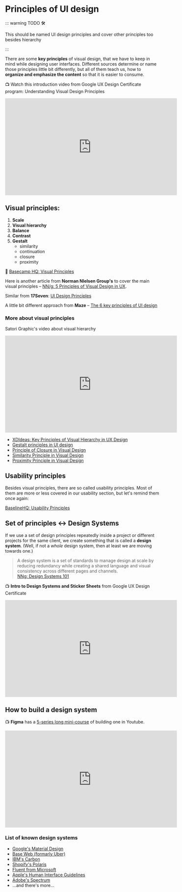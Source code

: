 # Principles of UI design 

::: warning TODO 🛠️

This should be named UI design principles and cover other principles too besides hierarchy

:::

There are some **key principles** of visual design, that we have to keep in mind while designing user interfaces. Different sources determine or name those principles little bit differently, but all of them teach us, how to **organize and emphasize the content** so that it is easier to consume.

📺 Watch this introduction video from Google UX Design Certificate program: Understanding Visual Design Principles 

<div class="video-responsive">
    <iframe width="560" height="315" src="https://www.youtube.com/embed/yNDgFK2Jj1E" title="Understanding Visual Design Principles | Google UX Design Certificate" frameborder="0" allow="accelerometer; autoplay; clipboard-write; encrypted-media; gyroscope; picture-in-picture" allowfullscreen></iframe>
</div>


## Visual principles:

1. **Scale**
2. **Visual hierarchy**
3. **Balance**
4. **Contrast**
5. **Gestalt**
    - similarity
    - continuation
    - closure
    - proximity

📌 [Basecamp HQ: Visual Principles](https://www.baselinehq.com/2-visual-principles.html)

Here is another article from **Norman NIelsen Group's** to cover the main visual principles &ndash; [NN/g: 5 Principles of Visual Design in UX](https://www.nngroup.com/articles/principles-visual-design/).

Similar from **17Seven**: [UI Design Principles](https://medium.com/17seven/ui-design-principles-c6e5e63690f0)

A little bit different approach from **Maze** &ndash; [The 6 key principles of UI design](https://maze.co/collections/ux-ui-design/ui-design-principles/#6-key-ui-design-principles)



### More about visual principles 

Satori Graphic's video about visual hierarchy

<div class="video-responsive">
    <iframe width="560" height="315" src="https://www.youtube.com/embed/dGYCn9qYjUQ" title="YouTube video player" frameborder="0" allow="accelerometer; autoplay; clipboard-write; encrypted-media; gyroscope; picture-in-picture" allowfullscreen></iframe>
</div>


- [XDIdeas: Key Principles of Visual Hierarchy in UX Design](https://xd.adobe.com/ideas/process/information-architecture/visual-hierarchy-principles-examples/)
- [Gestalt principles in UI design](https://medium.muz.li/gestalt-principles-in-ui-design-6b75a41e9965)
- [Principle of Closure in Visual Design](https://www.nngroup.com/articles/principle-closure/)
- [Similarity Principle in Visual Design](https://www.nngroup.com/articles/gestalt-similarity/)
- [Proximity Principle in Visual Design](https://www.nngroup.com/articles/gestalt-proximity/)





## Usability principles

Besides visual principles, there are so called usability principles. Most of them are more or less covered in our usability section, but let's remind them once again:

[BaselineHQ: Usability Principles](https://www.baselinehq.com/2-usability-principles.html)





## Set of principles ↔ Design Systems

If we use a set of design principles repeatedly inside a project or different projects for the same client, we create something that is called a **design system**. (Well, if not a *whole* design system, then at least we are moving towards one.)

> A design system is a set of standards to manage design at scale by reducing redundancy while creating a shared language and visual consistency across different pages and channels.<br>[NNg: Design Systems 101](https://www.nngroup.com/articles/design-systems-101/)


📺 **Intro to Design Systems and Sticker Sheets** from Google UX Design Certificate

<div class="video-responsive">
    <iframe width="560" height="315" src="https://www.youtube.com/embed/mdz928XXDo0" title="Youtube video: Intro to Design Systems and Sticker Sheets" frameborder="0" allow="accelerometer; autoplay; clipboard-write; encrypted-media; gyroscope; picture-in-picture" allowfullscreen></iframe>
</div>


## How to build a design system

📺 **Figma** has a [5-series long mini-course](https://www.youtube.com/playlist?list=PLXDU_eVOJTx6ZQswH9nVKVMCsK83OzhoV) of building one in Youtube.

<div class="video-responsive">
    <iframe width="560" height="315" src="https://www.youtube.com/embed/EK-pHkc5EL4" title="YouTube video player" frameborder="0" allow="accelerometer; autoplay; clipboard-write; encrypted-media; gyroscope; picture-in-picture" allowfullscreen></iframe>
</div>



### List of known design systems

- [Google's Material Design](https://material.io/design/)
- [Base Web (formarly Uber)](https://baseweb.design/)
- [IBM's Carbon](https://www.carbondesignsystem.com/)
- [Shopify's Polaris](https://polaris.shopify.com/)
- [Fluent from Microsoft](https://www.microsoft.com/design/fluent/#/)
- [Apple's Human Interface Guidelines](https://developer.apple.com/design/)
- [Adobe's Spectrum](https://spectrum.adobe.com/)
- ...and there's more...

